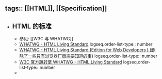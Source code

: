 tags:: [[HTML]], [[Specification]]
---

- ## HTML 的标准
	- 参见: [[W3C 与 WHATWG]]
	- [WHATWG - HTML Living Standard](https://html.spec.whatwg.org/multipage/)
	  logseq.order-list-type:: number
	- [WHATWG - HTML Living Standard (Edition for Web Developers ) (删除了一些只有浏览器厂商需要知道的事)](https://html.spec.whatwg.org/dev/)
	  logseq.order-list-type:: number
	- [W3C 官方跳转至 WHATWG - HTML Living Standard](https://www.w3.org/html/)
	  logseq.order-list-type:: number
	-